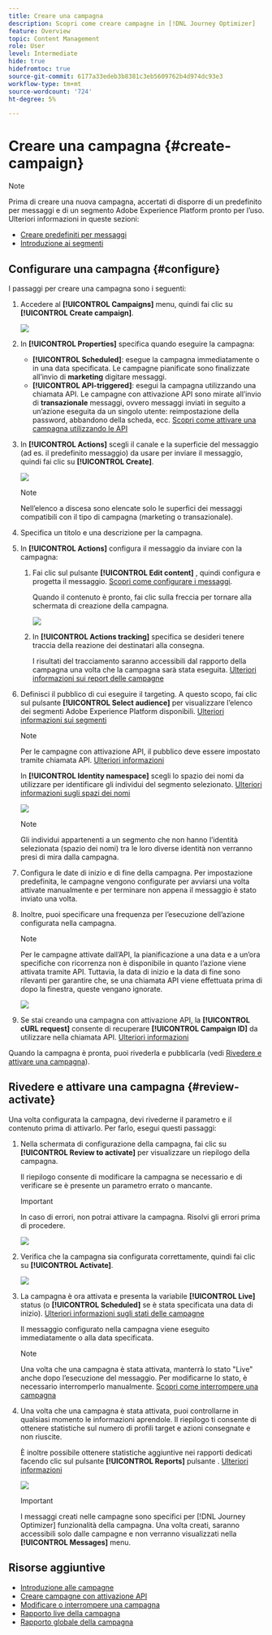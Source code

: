 ```yaml
---
title: Creare una campagna
description: Scopri come creare campagne in [!DNL Journey Optimizer]
feature: Overview
topic: Content Management
role: User
level: Intermediate
hide: true
hidefromtoc: true
source-git-commit: 6177a33edeb3b8381c3eb5609762b4d974dc93e3
workflow-type: tm+mt
source-wordcount: '724'
ht-degree: 5%

---
```



# Creare una campagna {#create-campaign}

>[!NOTE]
>
>Prima di creare una nuova campagna, accertati di disporre di un predefinito per messaggi e di un segmento Adobe Experience Platform pronto per l’uso. Ulteriori informazioni in queste sezioni:
>
>* [Creare predefiniti per messaggi](../configuration/message-presets.md)
>* [Introduzione ai segmenti](../segment/about-segments.md)


## Configurare una campagna {#configure}

I passaggi per creare una campagna sono i seguenti:

1. Accedere al **[!UICONTROL Campaigns]** menu, quindi fai clic su **[!UICONTROL Create campaign]**.

   ![](assets/create-campaign.png)

1. In **[!UICONTROL Properties]** specifica quando eseguire la campagna:

   * **[!UICONTROL Scheduled]**: esegue la campagna immediatamente o in una data specificata. Le campagne pianificate sono finalizzate all’invio di **marketing** digitare messaggi.
   * **[!UICONTROL API-triggered]**: esegui la campagna utilizzando una chiamata API. Le campagne con attivazione API sono mirate all’invio di **transazionale** messaggi, ovvero messaggi inviati in seguito a un’azione eseguita da un singolo utente: reimpostazione della password, abbandono della scheda, ecc. [Scopri come attivare una campagna utilizzando le API](api-triggered-campaigns.md)

1. In **[!UICONTROL Actions]** scegli il canale e la superficie del messaggio (ad es. il predefinito messaggio) da usare per inviare il messaggio, quindi fai clic su **[!UICONTROL Create]**.

   ![](assets/create-campaign-action.png)

   >[!NOTE]
   >
   >Nell’elenco a discesa sono elencate solo le superfici dei messaggi compatibili con il tipo di campagna (marketing o transazionale).

1. Specifica un titolo e una descrizione per la campagna.

   <!--To test the content of your message, toggle the **[!UICONTROL Content experiment]** option on. This allows you to test multiple variables of a delivery on populations samples, in order to define which treatment has the biggest impact on the targeted population.[Learn more about content experiment](../campaigns/content-experiment.md).-->

1. In **[!UICONTROL Actions]** configura il messaggio da inviare con la campagna:

   1. Fai clic sul pulsante **[!UICONTROL Edit content]** , quindi configura e progetta il messaggio. [Scopri come configurare i messaggi](../messages/get-started-content.md).

      Quando il contenuto è pronto, fai clic sulla freccia per tornare alla schermata di creazione della campagna.

      ![](assets/create-campaign-design.png)

   1. In **[!UICONTROL Actions tracking]** specifica se desideri tenere traccia della reazione dei destinatari alla consegna.

      I risultati del tracciamento saranno accessibili dal rapporto della campagna una volta che la campagna sarà stata eseguita. [Ulteriori informazioni sui report delle campagne](campaign-global-report.md)

1. Definisci il pubblico di cui eseguire il targeting. A questo scopo, fai clic sul pulsante **[!UICONTROL Select audience]** per visualizzare l’elenco dei segmenti Adobe Experience Platform disponibili. [Ulteriori informazioni sui segmenti](../segment/about-segments.md)

   >[!NOTE]
   >
   >Per le campagne con attivazione API, il pubblico deve essere impostato tramite chiamata API. [Ulteriori informazioni](api-triggered-campaigns.md)

   In **[!UICONTROL Identity namespace]** scegli lo spazio dei nomi da utilizzare per identificare gli individui del segmento selezionato. [Ulteriori informazioni sugli spazi dei nomi](../event/about-creating.md#select-the-namespace)

   ![](assets/create-campaign-namespace.png)

   >[!NOTE]
   >
   >Gli individui appartenenti a un segmento che non hanno l’identità selezionata (spazio dei nomi) tra le loro diverse identità non verranno presi di mira dalla campagna.

1. Configura le date di inizio e di fine della campagna. Per impostazione predefinita, le campagne vengono configurate per avviarsi una volta attivate manualmente e per terminare non appena il messaggio è stato inviato una volta.

1. Inoltre, puoi specificare una frequenza per l’esecuzione dell’azione configurata nella campagna.

   >[!NOTE]
   >
   >Per le campagne attivate dall’API, la pianificazione a una data e a un’ora specifiche con ricorrenza non è disponibile in quanto l’azione viene attivata tramite API. Tuttavia, la data di inizio e la data di fine sono rilevanti per garantire che, se una chiamata API viene effettuata prima di dopo la finestra, queste vengano ignorate.

   ![](assets/create-campaign-schedule.png)

1. Se stai creando una campagna con attivazione API, la **[!UICONTROL cURL request]** consente di recuperare **[!UICONTROL Campaign ID]** da utilizzare nella chiamata API. [Ulteriori informazioni](api-triggered-campaigns.md)

Quando la campagna è pronta, puoi rivederla e pubblicarla (vedi [Rivedere e attivare una campagna](#review-activate)).

## Rivedere e attivare una campagna {#review-activate}

Una volta configurata la campagna, devi rivederne il parametro e il contenuto prima di attivarlo. Per farlo, esegui questi passaggi:

1. Nella schermata di configurazione della campagna, fai clic su **[!UICONTROL Review to activate]** per visualizzare un riepilogo della campagna.

   Il riepilogo consente di modificare la campagna se necessario e di verificare se è presente un parametro errato o mancante.

   >[!IMPORTANT]
   >
   >In caso di errori, non potrai attivare la campagna. Risolvi gli errori prima di procedere.

   ![](assets/create-campaign-alerts.png)

1. Verifica che la campagna sia configurata correttamente, quindi fai clic su **[!UICONTROL Activate]**.

   ![](assets/create-campaign-review.png)

1. La campagna è ora attivata e presenta la variabile **[!UICONTROL Live]** status (o **[!UICONTROL Scheduled]**  se è stata specificata una data di inizio). [Ulteriori informazioni sugli stati delle campagne](get-started-with-campaigns.md#statuses)

   Il messaggio configurato nella campagna viene eseguito immediatamente o alla data specificata.

   >[!NOTE]
   >
   >Una volta che una campagna è stata attivata, manterrà lo stato &quot;Live&quot; anche dopo l’esecuzione del messaggio. Per modificarne lo stato, è necessario interromperlo manualmente. [Scopri come interrompere una campagna](modify-stop-campaign.md)

1. Una volta che una campagna è stata attivata, puoi controllarne in qualsiasi momento le informazioni aprendole. Il riepilogo ti consente di ottenere statistiche sul numero di profili target e azioni consegnate e non riuscite.

   È inoltre possibile ottenere statistiche aggiuntive nei rapporti dedicati facendo clic sul pulsante **[!UICONTROL Reports]** pulsante . [Ulteriori informazioni](campaign-global-report.md)

   ![](assets/create-campaign-summary.png)

   >[!IMPORTANT]
   >
   >I messaggi creati nelle campagne sono specifici per [!DNL Journey Optimizer] funzionalità della campagna. Una volta creati, saranno accessibili solo dalle campagne e non verranno visualizzati nella **[!UICONTROL Messages]** menu.

## Risorse aggiuntive

* [Introduzione alle campagne](get-started-with-campaigns.md)
* [Creare campagne con attivazione API](api-triggered-campaigns.md)
* [Modificare o interrompere una campagna](modify-stop-campaign.md)
* [Rapporto live della campagna](campaign-live-report.md)
* [Rapporto globale della campagna](campaign-global-report.md)
